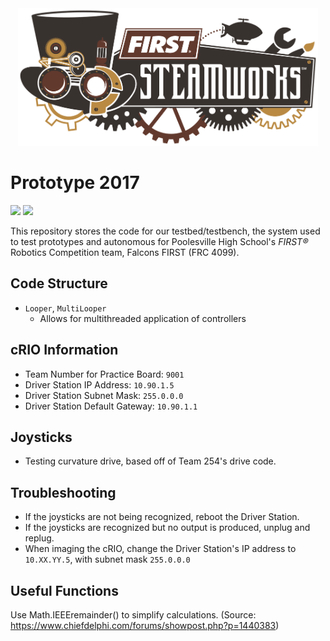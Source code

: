 <center><img src="./assets/imgs/steamworks_logo.png" width="480" /></center>


# Prototype 2017
[![](https://img.shields.io/pypi/status/Django.svg)]()
[![](https://img.shields.io/badge/FIRST%20Robotics%20Competition-4099-green.svg)]()

This repository stores the code for our testbed/testbench, the system used to test prototypes and autonomous for Poolesville High School's _FIRST&reg;_ Robotics Competition team, Falcons FIRST (FRC 4099).

## Code Structure
* `Looper`, `MultiLooper`
  * Allows for multithreaded application of controllers

## cRIO Information
* Team Number for Practice Board: `9001`
* Driver Station IP Address: `10.90.1.5`
* Driver Station Subnet Mask: `255.0.0.0`
* Driver Station Default Gateway: `10.90.1.1`

## Joysticks
* Testing curvature drive, based off of Team 254's drive code.

## Troubleshooting
* If the joysticks are not being recognized, reboot the Driver Station.
* If the joysticks are recognized but no output is produced, unplug and replug.
* When imaging the cRIO, change the Driver Station's IP address to `10.XX.YY.5`, with subnet mask `255.0.0.0`

## Useful Functions
Use Math.IEEEremainder() to simplify calculations. (Source: https://www.chiefdelphi.com/forums/showpost.php?p=1440383)

